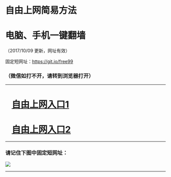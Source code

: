 ﻿# 自由上网简易方法

# 电脑、手机一键翻墙

（2017/10/09 更新，网址有效）

固定短网址：https://git.io/free99

### （微信如打不开，请转到浏览器打开）


***





# &nbsp;&nbsp; <a href="http://ft896428081.fwq-tz-1001.info/fwqtz01.html?t=10090019715 " target="_blank">自由上网入口1</a>
# &nbsp;&nbsp; <a href="http://ft430517765.fwq-tz-1002.info/fwqtz02.html?t=100900130848 " target="_blank">自由上网入口2</a>
***

### 请记住下图中固定短网址：

<img src="https://s3-us-west-2.amazonaws.com/fwq-1001/yjfq-20170905okok.png" /> 


***

